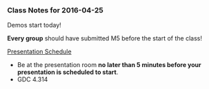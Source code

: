 ### Class Notes for 2016-04-25

Demos start today!

**Every group** should have submitted M5 before the start of the class!

[Presentation Schedule](https://docs.google.com/spreadsheets/d/1BvijmNLia-7A3y22NAO9AYAhn_dRinYObCH_-vcFJ4Q)
 - Be at the presentation room **no later than 5 minutes before your presentation is scheduled to start**.
 - GDC 4.314

